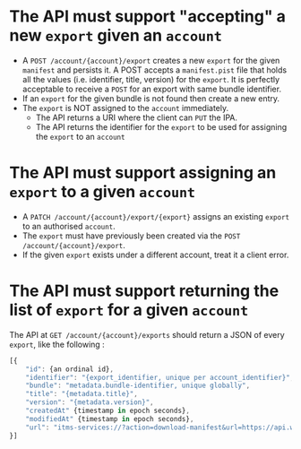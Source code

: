 # The API must support "accepting" a new `export` given an `account`
  * A `POST /account/{account}/export` creates a new `export` for the given `manifest` and persists it.
    A POST accepts a `manifest.pist` file that holds all the values (i.e. identifier, title, version) for the `export`.
    It is perfectly acceptable to receive a `POST` for an export with same bundle identifier.
  * If an `export` for the given bundle is not found then create a new entry.
  * The `export` is NOT assigned to the `account` immediately.
    * The API returns a URI where the client can `PUT` the IPA.
    * The API returns the identifier for the `export` to be used for assigning the `export` to an `account`

# The API must support assigning an `export` to a given `account`
  * A `PATCH /account/{account}/export/{export}` assigns an existing `export` to an authorised `account`.
  * The `export` must have previously been created via the `POST /account/{account}/export`.
  * If the given `export` exists under a different account, treat it a client error.

# The API must support returning the list of `export` for a given `account`

The API at `GET /account/{account}/exports` should return a JSON of every `export`, like the following : 

```javascript
[{
    "id": {an ordinal id},
    "identifier": "{export_identifier, unique per account_identifier}",
	"bundle": "metadata.bundle-identifier, unique globally",
    "title": "{metadata.title}",
    "version": "{metadata.version}",
    "createdAt" {timestamp in epoch seconds},
    "modifiedAt" {timestamp in epoch seconds},
    "url": "itms-services://?action=download-manifest&url=https://api.windmill.io/export/manifest/{authentication}"
}]
```
